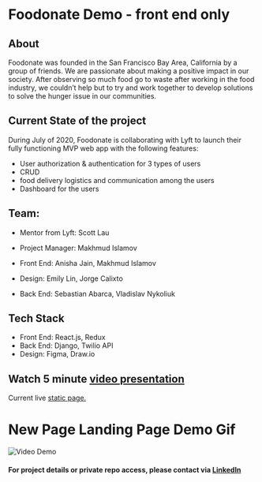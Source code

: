 # Foodonate Demo - front end only

## About
Foodonate was founded in the San Francisco Bay Area, California by a group of friends. We are passionate about making a positive impact in our society. After observing so much food go to waste after working in the food industry, we couldn’t help but to try and work together to develop solutions to solve the hunger issue in our communities.

## Current State of the project

During July of 2020, Foodonate is collaborating with Lyft to launch their fully functioning MVP web app with the following features:

- User authorization & authentication for 3 types of users
- CRUD
- food delivery logistics and communication among the users
- Dashboard for the users

## Team:

- Mentor from Lyft: Scott Lau

- Project Manager: Makhmud Islamov
- Front End: Anisha Jain, Makhmud Islamov
- Design: Emily Lin, Jorge Calixto
- Back End: Sebastian Abarca, Vladislav Nykoliuk

## Tech Stack

- Front End: React.js, Redux
- Back End: Django, Twilio API
- Design: Figma, Draw.io

## Watch 5 minute [video presentation](https://drive.google.com/file/d/1yUaxJyiz1741I2hAUekKgNCSsJaWHzKB/view?usp=sharing)

Current live [static page.](https://www.foodonate.org/)

# New Page Landing Page Demo Gif

![Video Demo](demo.gif)


#### For project details or private repo access, please contact via [LinkedIn](https://www.linkedin.com/in/m-sunnatovich/)
